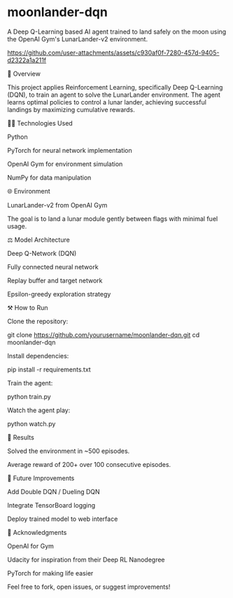 # moonlander-dqn
A Deep Q-Learning based AI agent trained to land safely on the moon using the OpenAI Gym's LunarLander-v2 environment.


https://github.com/user-attachments/assets/c930af0f-7280-457d-9405-d2322a1a211f




🚀 Overview

This project applies Reinforcement Learning, specifically Deep Q-Learning (DQN), to train an agent to solve the LunarLander environment. The agent learns optimal policies to control a lunar lander, achieving successful landings by maximizing cumulative rewards.

🧑‍💻 Technologies Used

Python

PyTorch for neural network implementation

OpenAI Gym for environment simulation

NumPy for data manipulation

🌐 Environment

LunarLander-v2 from OpenAI Gym

The goal is to land a lunar module gently between flags with minimal fuel usage.

⚖️ Model Architecture

Deep Q-Network (DQN)

Fully connected neural network

Replay buffer and target network

Epsilon-greedy exploration strategy

⚒️ How to Run

Clone the repository:

git clone https://github.com/yourusername/moonlander-dqn.git
cd moonlander-dqn

Install dependencies:

pip install -r requirements.txt

Train the agent:

python train.py

Watch the agent play:

python watch.py

🎯 Results

Solved the environment in ~500 episodes.

Average reward of 200+ over 100 consecutive episodes.

📅 Future Improvements

Add Double DQN / Dueling DQN

Integrate TensorBoard logging

Deploy trained model to web interface

🙏 Acknowledgments

OpenAI for Gym

Udacity for inspiration from their Deep RL Nanodegree

PyTorch for making life easier

Feel free to fork, open issues, or suggest improvements!
